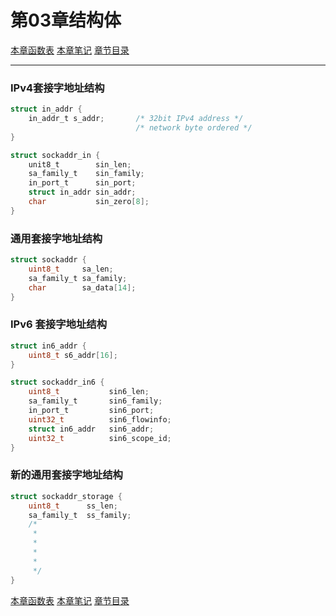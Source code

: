 <h1 id=file_struct>
    第03章结构体
</h1>

[本章函数表](func.md "包含本章所介绍函数的详细说明")
[本章笔记](notes.md "第03章笔记")
[章节目录](../volume1.md "章节目录")

---

<h3 id=ipv4_sockaddr_struct>IPv4套接字地址结构</h3>

<p id=struct_in_addr></p>

```c 
struct in_addr {
    in_addr_t s_addr;       /* 32bit IPv4 address */
                            /* network byte ordered */
}
```

<p id=struct_sockaddr_in></p>

```c
struct sockaddr_in {
    unit8_t        sin_len;
    sa_family_t    sin_family;
    in_port_t      sin_port;
    struct in_addr sin_addr;
    char           sin_zero[8];
}
```

<h3 id=common_sockaddr_struct>通用套接字地址结构</h3>

<p id=struct_sockaddr></p>

```c
struct sockaddr {
    uint8_t     sa_len;
    sa_family_t sa_family;
    char        sa_data[14];
}
```

<h3 id=ipv6_sockaddr_struct>IPv6 套接字地址结构</h3>

<p id=struct_in6_addr></p>

```c
struct in6_addr {
    uint8_t s6_addr[16];
}
```

<p id=struct_sockaddr_in6></p>

```c
struct sockaddr_in6 {
    uint8_t           sin6_len;
    sa_family_t       sin6_family;
    in_port_t         sin6_port;
    uint32_t          sin6_flowinfo;
    struct in6_addr   sin6_addr;
    uint32_t          sin6_scope_id;
}
```


<h3 id=new_common_sockaddr_struct>新的通用套接字地址结构</h3>

<p id=struct_sockaddr_storage></p>

```c
struct sockaddr_storage {
    uint8_t      ss_len;
    sa_family_t  ss_family;
    /* 
     *
     *
     *
     *
     */
}
```

[本章函数表](func.md "包含本章所介绍函数的详细说明")
[本章笔记](notes.md "第03章笔记")
[章节目录](../volume1.md "章节目录")